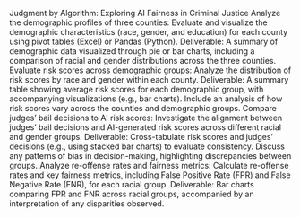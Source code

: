 Judgment by Algorithm: Exploring AI Fairness in Criminal Justice
Analyze the demographic profiles of three counties: Evaluate and visualize the demographic characteristics (race, gender, and education) for each county using pivot tables (Excel) or Pandas (Python).
Deliverable: A summary of demographic data visualized through pie or bar charts, including a comparison of racial and gender distributions across the three counties.
Evaluate risk scores across demographic groups: Analyze the distribution of risk scores by race and gender within each county.
Deliverable: A summary table showing average risk scores for each demographic group, with accompanying visualizations (e.g., bar charts). Include an analysis of how risk scores vary across the counties and demographic groups.
Compare judges’ bail decisions to AI risk scores: Investigate the alignment between judges’ bail decisions and AI-generated risk scores across different racial and gender groups.
Deliverable: Cross-tabulate risk scores and judges’ decisions (e.g., using stacked bar charts) to evaluate consistency. Discuss any patterns of bias in decision-making, highlighting discrepancies between groups.
Analyze re-offense rates and fairness metrics: Calculate re-offense rates and key fairness metrics, including False Positive Rate (FPR) and False Negative Rate (FNR), for each racial group.
Deliverable: Bar charts comparing FPR and FNR across racial groups, accompanied by an interpretation of any disparities observed.
